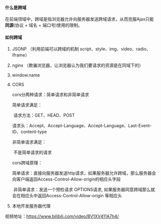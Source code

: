 #### 什么是跨域

​	在前端领域中，跨域是指浏览器允许向服务器发送跨域请求，从而克服Ajax只能**同源**(协议 + 域名 + 端口号)使用的限制。

#### 如何跨域

1. JSONP （利用前端可以跨域的机制 script、style、img、video、radio、iframe）
2. nginx （欺骗浏览器，让浏览器认为我们要请求的资源是在同域下的）
3. window.name
4. CORS

   cors分两种请求：简单请求和非简单请求

   简单请求满足：

   ​	请求方法：GET、HEAD、POST

   ​	请求头：Accept、Accept-Language、Accept-Language、Last-Event-ID、content-type

   非简单请求满足：

   ​	不是简单请求的请求

   cors跨域原理：

   ​	简单请求：直接向服务器发送http请求，如果服务器允许跨域，那么服务器会向客户端返回Access-Control-Allow-origin的相应头字段

   ​	非简单请求：发送一个预检请求 OPTIONS请求, 如果服务器同意跨域那么就会在相应头中返回Access-Control-Allow-origin 等相应头
5. 本地开发服务器代理

视频地址：https://www.bilibili.com/video/BV1XV411A7h4/











